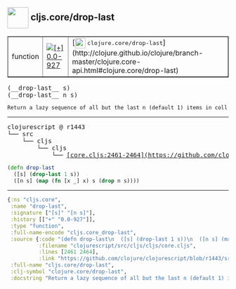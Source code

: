 ## <img width="48px" valign="middle" src="http://i.imgur.com/Hi20huC.png"> cljs.core/drop-last

 <table border="1">
<tr>
<td>function</td>
<td><a href="https://github.com/cljsinfo/api-refs/tree/0.0-927"><img valign="middle" alt="[+] 0.0-927" src="https://img.shields.io/badge/+-0.0--927-lightgrey.svg"></a> </td>
<td>
[<img height="24px" valign="middle" src="http://i.imgur.com/1GjPKvB.png"> <samp>clojure.core/drop-last</samp>](http://clojure.github.io/clojure/branch-master/clojure.core-api.html#clojure.core/drop-last)
</td>
</tr>
</table>

 <samp>
(__drop-last__ s)<br>
(__drop-last__ n s)<br>
</samp>

```
Return a lazy sequence of all but the last n (default 1) items in coll
```

---

 <pre>
clojurescript @ r1443
└── src
    └── cljs
        └── cljs
            └── <ins>[core.cljs:2461-2464](https://github.com/clojure/clojurescript/blob/r1443/src/cljs/cljs/core.cljs#L2461-L2464)</ins>
</pre>

```clj
(defn drop-last
  ([s] (drop-last 1 s))
  ([n s] (map (fn [x _] x) s (drop n s))))
```


---

```clj
{:ns "cljs.core",
 :name "drop-last",
 :signature ["[s]" "[n s]"],
 :history [["+" "0.0-927"]],
 :type "function",
 :full-name-encode "cljs.core_drop-last",
 :source {:code "(defn drop-last\n  ([s] (drop-last 1 s))\n  ([n s] (map (fn [x _] x) s (drop n s))))",
          :filename "clojurescript/src/cljs/cljs/core.cljs",
          :lines [2461 2464],
          :link "https://github.com/clojure/clojurescript/blob/r1443/src/cljs/cljs/core.cljs#L2461-L2464"},
 :full-name "cljs.core/drop-last",
 :clj-symbol "clojure.core/drop-last",
 :docstring "Return a lazy sequence of all but the last n (default 1) items in coll"}

```
